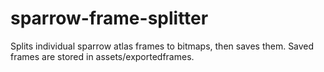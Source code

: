 # sparrow-frame-splitter
 Splits individual sparrow atlas frames to bitmaps, then saves them.
 Saved frames are stored in assets/exportedframes.